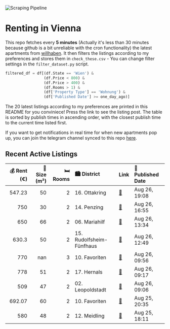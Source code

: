 ![Scraping Pipeline](https://github.com/AthomsG/renting-in-vienna/actions/workflows/run_pipeline.yml/badge.svg)


# Renting in Vienna

This repo fetches every **5 minutes** (Actually it's less than 30 minutes because github is a bit unreliable with the cron functionality) the latest apartments from [willhaben](https://www.willhaben.at/).
It then filters the listings according to my preferences and stores them in `check_these.csv` - You can change filter settings in the `filter_dataset.py` script.

```python
filtered_df = df[(df.State == 'Wien') & 
                 (df.Price < 800) &
                 (df.Price > 400) &
                 (df.Rooms > 1) &
                 (df['Property Type'] == 'Wohnung') &
                 (df['Published Date'] >= one_day_ago)]
```

The 20 latest listings according to my preferences are printed in this README for you conviniece! Press the link to see the listing post.
The table is sorted by publish times in ascending order, with the closest publish time to the current time listed first.

If you want to get notifications in real time for when new apartments pop up, you can join the telegram channel synced to this repo [here](https://t.me/+1HPAYOf5BSsyNTlk).

## Recent Active Listings

|   💰 Rent (€) |   📏 Size (m²) |   🛏️ Rooms | 🏙️ District              | Link                                                                                                                                                                                        | 📅 Published Date   |
|-------------:|--------------:|-----------:|:-------------------------|:--------------------------------------------------------------------------------------------------------------------------------------------------------------------------------------------|:-------------------|
|       547.23 |            50 |          2 | 16. Ottakring            | [🔗](https://www.willhaben.at/iad/immobilien/d/mietwohnungen/wien/wien-1160-ottakring/gemeindewohnung%21-vormerkschein-bis-30.06.2025-direktvergabe-2066783541/)                             | Aug 26, 19:08      |
|       750    |            30 |          2 | 14. Penzing              | [🔗](https://www.willhaben.at/iad/immobilien/d/mietwohnungen/wien/wien-1140-penzing/%2Asmarte-2-zimmer-kleinwohnung%2A---neubau-in-sch%C3%B6nbrunn-n%C3%A4he-1317407432/)                    | Aug 26, 16:55      |
|       650    |            66 |          2 | 06. Mariahilf            | [🔗](https://www.willhaben.at/iad/immobilien/d/mietwohnungen/wien/wien-1060-mariahilf/65m2-n%C3%A4he-mariahilferstra%C3%9Fe-%28vormerkschein-wiener-wohnen%29-u-bahn-u2-u3-&-u4-1746488452/) | Aug 26, 13:34      |
|       630.3  |            50 |          2 | 15. Rudolfsheim-Fünfhaus | [🔗](https://www.willhaben.at/iad/immobilien/d/mietwohnungen/wien/wien-1150-rudolfsheim-f%C3%BCnfhaus/moderne-2-zimmer-wohnung-mit-perfekter-infrastruktur-943814648/)                       | Aug 26, 12:49      |
|       770    |           nan |          3 | 10. Favoriten            | [🔗](https://www.willhaben.at/iad/immobilien/d/mietwohnungen/wien/wien-1100-favoriten/modernes-wohn--und-gesch%C3%A4ftshaus-1813514366/)                                                     | Aug 26, 09:56      |
|       778    |            51 |          2 | 17. Hernals              | [🔗](https://www.willhaben.at/iad/immobilien/d/mietwohnungen/wien/wien-1170-hernals/wundersch%C3%B6ne-2-zimmer-wohnung-zu-vermieten-2038635492/)                                             | Aug 26, 09:17      |
|       509    |            47 |          2 | 02. Leopoldstadt         | [🔗](https://www.willhaben.at/iad/immobilien/d/mietwohnungen/wien/wien-1020-leopoldstadt/direktvergabe-gemeindewohnung-vormerkschein-stichtag-31.5.2025-2046776653/)                         | Aug 26, 09:06      |
|       692.07 |            60 |          2 | 10. Favoriten            | [🔗](https://www.willhaben.at/iad/immobilien/d/mietwohnungen/wien/wien-1100-favoriten/2-zimmerwohnung-in-der-gudrunstrasse-n%C3%A4he-u1-1915557035/)                                         | Aug 25, 20:35      |
|       580    |            48 |          2 | 12. Meidling             | [🔗](https://www.willhaben.at/iad/immobilien/d/mietwohnungen/wien/wien-1120-meidling/wohnung-965708792/)                                                                                     | Aug 25, 18:11      |
